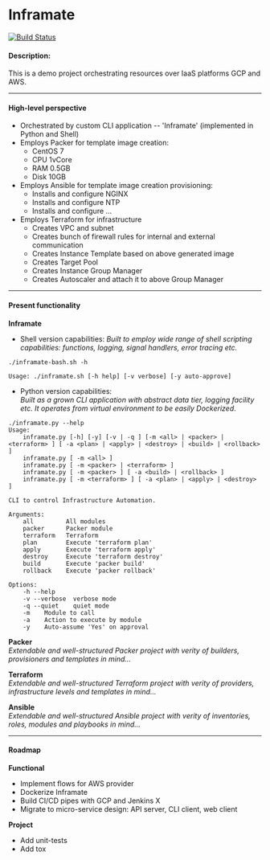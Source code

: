 # Inframate

[![Build Status](https://travis-ci.org/kharnam/inframate.svg?branch=master)](https://travis-ci.org/kharnam/inframate)

#### Description:
This is a demo project orchestrating resources over IaaS platforms GCP and AWS.

---
#### High-level perspective   
- Orchestrated by custom CLI application -- 'Inframate' (implemented in Python and Shell) 
- Employs Packer for template image creation:
    * CentOS 7
    * CPU 1vCore
    * RAM 0.5GB
    * Disk 10GB
- Employs Ansible for template image creation provisioning: 
    * Installs and configure NGINX
    * Installs and configure NTP
    * Installs and configure ...
- Employs Terraform for infrastructure 
    * Creates VPC and subnet
    * Creates bunch of firewall rules for internal and external communication
    * Creates Instance Template based on above generated image
    * Creates Target Pool
    * Creates Instance Group Manager
    * Creates Autoscaler and attach it to above Group Manager

---
#### Present functionality
**Inframate**
* Shell version capabilities:
_Built to employ wide range of shell scripting capabilities: functions, logging, 
signal handlers, error tracing etc._
```text
./inframate-bash.sh -h

Usage: ./inframate.sh [-h help] [-v verbose] [-y auto-approve]
```

* Python version capabilities:  
_Built as a grown CLI application with abstract data tier, logging facility etc. 
It operates from virtual environment to be easily Dockerized_.
```text
./inframate.py --help
Usage:
    inframate.py [-h] [-y] [-v | -q ] [-m <all> | <packer> | <terraform> ] [ -a <plan> | <apply> | <destroy> | <build> | <rollback> ]
    inframate.py [ -m <all> ]
    inframate.py [ -m <packer> | <terraform> ]
    inframate.py [ -m <packer> ] [ -a <build> | <rollback> ]
    inframate.py [ -m <terraform> ] [ -a <plan> | <apply> | <destroy> ]

CLI to control Infrastructure Automation.

Arguments:
    all         All modules
    packer      Packer module
    terraform   Terraform
    plan        Execute 'terraform plan'
    apply       Execute 'terraform apply'
    destroy     Execute 'terraform destroy'
    build       Execute 'packer build'
    rollback    Execute 'packer rollback'

Options:
    -h --help
    -v --verbose  verbose mode
    -q --quiet    quiet mode
    -m    Module to call
    -a    Action to execute by module
    -y    Auto-assume 'Yes' on approval
```

**Packer**  
_Extendable and well-structured Packer project with verity of builders, 
provisioners and templates in mind..._

**Terraform**  
_Extendable and well-structured Terraform project with verity of providers, 
infrastructure levels and templates in mind..._

**Ansible**  
_Extendable and well-structured Ansible project with verity of inventories, 
roles, modules and playbooks in mind..._


---
#### Roadmap
**Functional**
- Implement flows for AWS provider
- Dockerize Inframate
- Build CI/CD pipes with GCP and Jenkins X
- Migrate to micro-service design: API server, CLI client, web client

**Project**
- Add unit-tests
- Add tox
